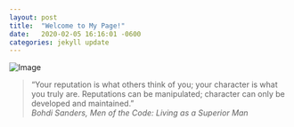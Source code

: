 ```yaml
---
layout: post
title:  "Welcome to My Page!"
date:   2020-02-05 16:16:01 -0600
categories: jekyll update
---
```


![Image]({{"/assets/images/default.jpg"}})

> “Your reputation is what others think of you; your character is what you truly are. Reputations can be manipulated; character can only be developed and maintained.” <br>
_Bohdi Sanders, Men of the Code: Living as a Superior Man_
